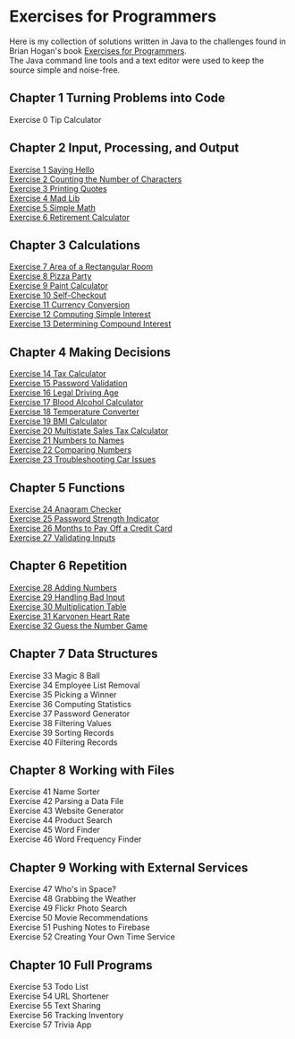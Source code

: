 # Exercises for Programmers
Here is my collection of solutions written in Java to the challenges found in Brian Hogan's book [Exercises for Programmers](https://pragprog.com/book/bhwb/exercises-for-programmers).  
The Java command line tools and a text editor were used to keep the source simple and noise-free.

## Chapter 1 Turning Problems into Code
Exercise 0 Tip Calculator
## Chapter 2 Input, Processing, and Output
[Exercise 1 Saying Hello](https://github.com/jamesdschmidt/exercises-for-programmers/tree/master/chapter-02/exercise-01-saying-hello)  
[Exercise 2 Counting the Number of Characters](https://github.com/jamesdschmidt/exercises-for-programmers/tree/master/chapter-02/exercise-02-counting-characters)  
[Exercise 3 Printing Quotes](https://github.com/jamesdschmidt/exercises-for-programmers/tree/master/chapter-02/exercise-03-printing-quotes)  
[Exercise 4 Mad Lib](https://github.com/jamesdschmidt/exercises-for-programmers/tree/master/chapter-02/exercise-04-mad-lib)  
[Exercise 5 Simple Math](https://github.com/jamesdschmidt/exercises-for-programmers/tree/master/chapter-02/exercise-05-simple-math)  
[Exercise 6 Retirement Calculator](https://github.com/jamesdschmidt/exercises-for-programmers/tree/master/chapter-02/exercise-06-retirement-calculator)
## Chapter 3 Calculations
[Exercise 7 Area of a Rectangular Room](https://github.com/jamesdschmidt/exercises-for-programmers/tree/master/chapter-03/exercise-07-area-of-a-rectangular-room)  
[Exercise 8 Pizza Party](https://github.com/jamesdschmidt/exercises-for-programmers/tree/master/chapter-03/exercise-08-pizza-party)  
[Exercise 9 Paint Calculator](https://github.com/jamesdschmidt/exercises-for-programmers/tree/master/chapter-03/exercise-09-paint-calculator)  
[Exercise 10 Self-Checkout](https://github.com/jamesdschmidt/exercises-for-programmers/tree/master/chapter-03/exercise-10-self-checkout)  
[Exercise 11 Currency Conversion](https://github.com/jamesdschmidt/exercises-for-programmers/tree/master/chapter-03/exercise-11-currency-conversion)  
[Exercise 12 Computing Simple Interest](https://github.com/jamesdschmidt/exercises-for-programmers/tree/master/chapter-03/exercise-12-computing-simple-interest)  
[Exercise 13 Determining Compound Interest](https://github.com/jamesdschmidt/exercises-for-programmers/tree/master/chapter-03/exercise-13-determining-compound-interest)
## Chapter 4 Making Decisions
[Exercise 14 Tax Calculator](https://github.com/jamesdschmidt/exercises-for-programmers/tree/master/chapter-04/exercise-14-tax-calculator)  
[Exercise 15 Password Validation](https://github.com/jamesdschmidt/exercises-for-programmers/tree/master/chapter-04/exercise-15-password-validation)  
[Exercise 16 Legal Driving Age](https://github.com/jamesdschmidt/exercises-for-programmers/tree/master/chapter-04/exercise-16-legal-driving-age)  
[Exercise 17 Blood Alcohol Calculator](https://github.com/jamesdschmidt/exercises-for-programmers/tree/master/chapter-04/exercise-17-blood-alcohol-calculator)  
[Exercise 18 Temperature Converter](https://github.com/jamesdschmidt/exercises-for-programmers/tree/master/chapter-04/exercise-18-temperature-converter)  
[Exercise 19 BMI Calculator](https://github.com/jamesdschmidt/exercises-for-programmers/tree/master/chapter-04/exercise-19-bmi-calculator)  
[Exercise 20 Multistate Sales Tax Calculator](https://github.com/jamesdschmidt/exercises-for-programmers/tree/master/chapter-04/exercise-20-multistate-sales-tax-calculator)  
[Exercise 21 Numbers to Names](https://github.com/jamesdschmidt/exercises-for-programmers/tree/master/chapter-04/exercise-21-numbers-to-names)  
[Exercise 22 Comparing Numbers](https://github.com/jamesdschmidt/exercises-for-programmers/tree/master/chapter-04/exercise-22-comparing-numbers)  
[Exercise 23 Troubleshooting Car Issues](https://github.com/jamesdschmidt/exercises-for-programmers/tree/master/chapter-04/exercise-23-troubleshooting-car-issues)
## Chapter 5 Functions
[Exercise 24 Anagram Checker](https://github.com/jamesdschmidt/exercises-for-programmers/tree/master/chapter-05/exercise-24-anagram-checker)  
[Exercise 25 Password Strength Indicator](https://github.com/jamesdschmidt/exercises-for-programmers/tree/master/chapter-05/exercise-25-password-strength-indicator)  
[Exercise 26 Months to Pay Off a Credit Card](https://github.com/jamesdschmidt/exercises-for-programmers/tree/master/chapter-05/exercise-26-months-to-pay-off-a-credit-card)  
[Exercise 27 Validating Inputs](https://github.com/jamesdschmidt/exercises-for-programmers/tree/master/chapter-05/exercise-27-validating-inputs)
## Chapter 6 Repetition
[Exercise 28 Adding Numbers](https://github.com/jamesdschmidt/exercises-for-programmers/tree/master/chapter-06/exercise-28-adding-numbers)  
[Exercise 29 Handling Bad Input](https://github.com/jamesdschmidt/exercises-for-programmers/tree/master/chapter-06/exercise-29-handling-bad-input)  
[Exercise 30 Multiplication Table](https://github.com/jamesdschmidt/exercises-for-programmers/tree/master/chapter-06/exercise-30-multiplication-table)  
[Exercise 31 Karvonen Heart Rate](https://github.com/jamesdschmidt/exercises-for-programmers/tree/master/chapter-06/exercise-31-karvonen-heart-rate)  
[Exercise 32 Guess the Number Game](https://github.com/jamesdschmidt/exercises-for-programmers/tree/master/chapter-06/exercise-32-guess-the-number-game)
## Chapter 7 Data Structures
Exercise 33 Magic 8 Ball  
Exercise 34 Employee List Removal  
Exercise 35 Picking a Winner  
Exercise 36 Computing Statistics  
Exercise 37 Password Generator  
Exercise 38 Filtering Values  
Exercise 39 Sorting Records  
Exercise 40 Filtering Records
## Chapter 8 Working with Files
Exercise 41 Name Sorter  
Exercise 42 Parsing a Data File  
Exercise 43 Website Generator  
Exercise 44 Product Search  
Exercise 45 Word Finder  
Exercise 46 Word Frequency Finder
## Chapter 9 Working with External Services
Exercise 47 Who's in Space?  
Exercise 48 Grabbing the Weather  
Exercise 49 Flickr Photo Search  
Exercise 50 Movie Recommendations  
Exercise 51 Pushing Notes to Firebase  
Exercise 52 Creating Your Own Time Service
## Chapter 10 Full Programs
Exercise 53 Todo List  
Exercise 54 URL Shortener  
Exercise 55 Text Sharing  
Exercise 56 Tracking Inventory  
Exercise 57 Trivia App
